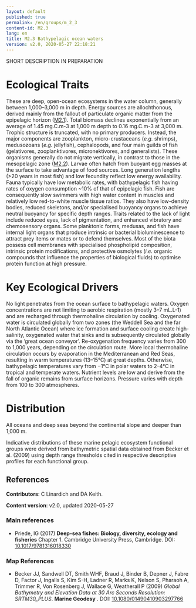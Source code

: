 ```yaml
---
layout: default
published: true
permalink: /en/groups/m_2_3
content-id: M2.3
lang: en
title: M2.3 Bathypelagic ocean waters
version: v2.0, 2020-05-27 22:18:21
---
```


SHORT DESCRIPTION IN PREPARATION

# Ecological Traits
 
These are deep, open-ocean ecosystems in the water column, generally between 1,000–3,000 m in depth. Energy sources are allochthonous, derived mainly from the fallout of particulate organic matter from the epipelagic horizon ([M2.1](/explore/groups/M2.1)). Total biomass declines exponentially from an average of 1.45 mg.C.m-3 at 1,000 m depth to 0.16 mg.C.m-3 at 3,000 m. Trophic structure is truncated, with no primary producers. Instead, the major components are zooplankton, micro-crustaceans (<i>e.g.</i> shrimps), medusozoans (<i>e.g.</i> jellyfish), cephalopods, and four main guilds of fish (gelativores, zooplanktivores, micronektivores, and generalists). These organisms generally do not migrate vertically, in contrast to those in the mesopelagic zone ([M2.2](/explore/groups/M2.2)). Larvae often hatch from buoyant egg masses at the surface to take advantage of food sources. Long generation lengths (>20 years in most fish) and low fecundity reflect low energy availability. Fauna typically have low metabolic rates, with bathypelagic fish having rates of oxygen consumption ~10% of that of epipelagic fish. Fish are consequently slow swimmers with high water content in muscles and relatively low red-to-white muscle tissue ratios. They also have low-density bodies, reduced skeletons, and/or specialised buoyancy organs to achieve neutral buoyancy for specific depth ranges. Traits related to the lack of light include reduced eyes, lack of pigmentation, and enhanced vibratory and chemosensory organs. Some planktonic forms, medusas, and fish have internal light organs that produce intrinsic or bacterial bioluminescence to attract prey items or mates or to defend themselves. Most of the biota possess cell membranes with specialised phospholipid composition, intrinsic protein modifications, and protective osmolytes (<i>i.e.</i> organic compounds that influence the properties of biological fluids) to optimise protein function at high pressure.
 
# Key Ecological Drivers
 
No light penetrates from the ocean surface to bathypelagic waters. Oxygen concentrations are not limiting to aerobic respiration (mostly 3–7 mL.L-1) and are recharged through thermohaline circulation by cooling. Oxygenated water is circulated globally from two zones (the Weddell Sea and the far North Atlantic Ocean) where ice formation and surface cooling create high-salinity, oxygenated water that sinks and is subsequently circulated globally via the ‘great ocean conveyor’. Re-oxygenation frequency varies from 300 to 1,000 years, depending on the circulation route. More local thermohaline circulation occurs by evaporation in the Mediterranean and Red Seas, resulting in warm temperatures (13–15°C) at great depths. Otherwise, bathypelagic temperatures vary from −1°C in polar waters to 2–4°C in tropical and temperate waters. Nutrient levels are low and derive from the fall of organic remains from surface horizons. Pressure varies with depth from 100 to 300 atmospheres.
 
# Distribution
 
All oceans and deep seas beyond the continental slope and deeper than 1,000 m. 

Indicative distributions of these marine pelagic ecosystem functional groups were derived from bathymetric spatial data obtained from Becker et al. (2009) using depth range thresholds cited in respective descriptive profiles for each functional group.

## References

**Contributors**: C Linardich and DA Keith.

**Content version**: v2.0, updated 2020-05-27

### Main references
* Priede, IG  (2017) **Deep-sea fishes: Biology, diversity, ecology and fisheries** Chapter 1. Cambridge University Press, Cambridge. DOI: [10.1017/9781316018330](http://doi.org/10.1017/9781316018330)

### Map References
* Becker JJ, Sandwell DT, Smith WHF, Braud J, Binder B, Depner J, Fabre D, Factor J, Ingalls S, Kim S-H, Ladner R, Marks K, Nelson S, Pharaoh A, Trimmer R, Von Rosenberg J, Wallace G, Weatherall P  (2009) *Global Bathymetry and Elevation Data at 30 Arc Seconds Resolution: SRTM30_PLUS*. **Marine Geodesy** . DOI: [10.1080/01490410903297766](http://doi.org/10.1080/01490410903297766)


